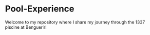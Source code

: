 # Pool-Experience
Welcome to my repository where I share my journey through the 1337 piscine at Benguerir!
